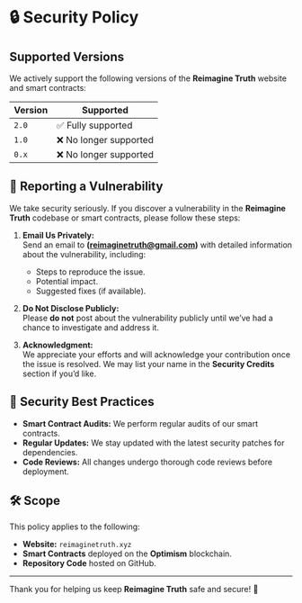 
# 🔒 **Security Policy**

## Supported Versions

We actively support the following versions of the **Reimagine Truth** website and smart contracts:

| Version | Supported          |  
|---------|--------------------|  
| `2.0`   | ✅ Fully supported |  
| `1.0`   | ❌ No longer supported |  
| `0.x`   | ❌ No longer supported |  

## 🐛 **Reporting a Vulnerability**

We take security seriously. If you discover a vulnerability in the **Reimagine Truth** codebase or smart contracts, please follow these steps:

1. **Email Us Privately:**  
   Send an email to **(reimaginetruth@gmail.com)** with detailed information about the vulnerability, including:
   - Steps to reproduce the issue.
   - Potential impact.
   - Suggested fixes (if available).

2. **Do Not Disclose Publicly:**  
   Please **do not** post about the vulnerability publicly until we’ve had a chance to investigate and address it.

3. **Acknowledgment:**  
   We appreciate your efforts and will acknowledge your contribution once the issue is resolved. We may list your name in the **Security Credits** section if you’d like.

## 📄 **Security Best Practices**

- **Smart Contract Audits:** We perform regular audits of our smart contracts.
- **Regular Updates:** We stay updated with the latest security patches for dependencies.
- **Code Reviews:** All changes undergo thorough code reviews before deployment.

## 🛠️ **Scope**

This policy applies to the following:

- **Website:** `reimaginetruth.xyz`  
- **Smart Contracts** deployed on the **Optimism** blockchain.  
- **Repository Code** hosted on GitHub.

---

Thank you for helping us keep **Reimagine Truth** safe and secure! 🔐
